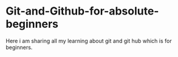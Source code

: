 # Git-and-Github-for-absolute-beginners
Here i am sharing all my learning about git and git hub which is for beginners.
